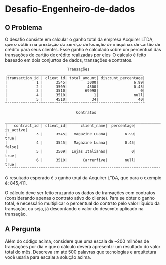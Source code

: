 # Desafio-Engenheiro-de-dados

## O Problema

O desafio consiste em calcular o ganho total da empresa Acquirer LTDA, que o obtêm na prestação do
serviço de locação de máquinas de cartão de crédito para seus clientes. Esse ganho é calculado sobre um percentual 
das transações de cartão de crédito realizadas por eles. O cálculo é feito baseado em dois conjuntos de dados, 
transações e contratos.

                                Transações
     _____________________________________________________________
    |transaction_id | client_id| total_amount| discount_percentage|
    |             1 |      3545|         3000|                6.99|
    |             2 |      3509|         4500|                0.45|
    |             3 |      3510|        69998|                   0|
    |             4 |      3510|            1|                null|
    |             5 |      4510|           34|                  40|
    ¨¨¨¨¨¨¨¨¨¨¨¨¨¨¨¨¨¨¨¨¨¨¨¨¨¨¨¨¨¨¨¨¨¨¨¨¨¨¨¨¨¨¨¨¨¨¨¨¨¨¨¨¨¨¨¨¨¨¨¨¨¨¨
    
                                    Contratos
     ______________________________________________________________________
    |   contract_id | client_id|      client_name|  percentage|  is_active|
    |             3 |      3545|   Magazine Luana|        6.99|       true|
    |             4 |      3545|   Magazine Luana|        0.45|      false|
    |             5 |      3509|  Lojas Italianas|           0|       true|
    |             6 |      3510|       Carrerfive|        null|       true|
     ¨¨¨¨¨¨¨¨¨¨¨¨¨¨¨¨¨¨¨¨¨¨¨¨¨¨¨¨¨¨¨¨¨¨¨¨¨¨¨¨¨¨¨¨¨¨¨¨¨¨¨¨¨¨¨¨¨¨¨¨¨¨¨¨¨¨¨¨¨

O resultado esperado é o ganho total da Acquirer LTDA, que para o exemplo é: 845,411.

O cálculo deve ser feito cruzando os dados de transações com contratos (considerando apenas o contrato 
ativo do cliente). Para se obter o ganho total, é necessário multiplicar o percentual do contrato pelo valor líquido 
da transação, ou seja, já descontando o valor do desconto aplicado na transação.

## A Pergunta
Além do código acima, considere que uma escala de ~200 milhões de transações por dia e que o cálculo 
deverá apresentar um resultado do valor total do mês. Descreva em até 500 palavras que tecnologias e arquitetura 
você usaria para escalar a solução acima.
